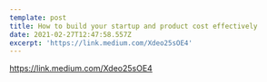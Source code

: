 ```yaml
---
template: post
title: How to build your startup and product cost effectively
date: 2021-02-27T12:47:58.557Z
excerpt: 'https://link.medium.com/Xdeo25sOE4'
---
```

  

https://link.medium.com/Xdeo25sOE4
